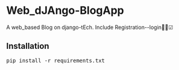 # Web_dJAngo-BlogApp
A web_based Blog on django-tEch. Include Registration--login👀🚧☑
## Installation
<pre>pip install -r requirements.txt</pre>
